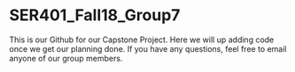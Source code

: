 # SER401_Fall18_Group7

This is our Github for our Capstone Project. Here we will up adding code once we get our planning done. If you have any questions, feel free to email anyone of our group members.
